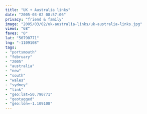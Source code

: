 ```yaml
---
title: "UK + Australia links"
date: "2005-03-02 08:57:06"
privacy: "friend & family"
image: "2005/03/02/uk-australia-links/uk-australia-links.jpg"
views: "68"
faves: "0"
lat: "50790771"
lng: "-1109108"
tags:
- "portsmouth"
- "february"
- "2005"
- "australia"
- "new"
- "south"
- "wales"
- "sydney"
- "link"
- "geo:lat=50.790771"
- "geotagged"
- "geo:lon=-1.109108"
---
```


